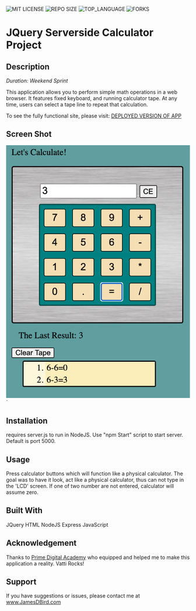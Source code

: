 ![MIT LICENSE](https://img.shields.io/github/license/jbird55044/jquery-salary-calculator.svg?style=flat-square)
![REPO SIZE](https://img.shields.io/github/repo-size/jbird55044/jquery-salary-calculator.svg?style=flat-square)
![TOP_LANGUAGE](https://img.shields.io/github/languages/top/jbird55044/jquery-salary-calculator.svg?style=flat-square)
![FORKS](https://img.shields.io/github/forks/jbird55044/jquery-salary-calculator.svg?style=social)

# JQuery Serverside Calculator Project

## Description

_Duration: Weekend Sprint_

This application allows you to perform simple math operations in a web browser.  It features fixed keyboard, and running calculator tape.  At any time, users can select a tape line to repeat that calculation.

To see the fully functional site, please visit: [DEPLOYED VERSION OF APP](https://www.JamesDBird.me)

## Screen Shot

![SCREEN_SHOT](images/screen_image.png)`



## Installation

requires server.js to run in NodeJS.  Use "npm Start" script to start server.  Default is port 5000.   

## Usage
Press calculator buttons which will function like a physical calculator.  The goal was to have it look, act like a physical calculator, thus can not type in the 'LCD' screen.  If one of two number are not entered, calculator will assume zero.


## Built With

JQuery
HTML
NodeJS
Express
JavaScript


## Acknowledgement
Thanks to [Prime Digital Academy](www.primeacademy.io) who equipped and helped me to make this application a reality.  Vatti Rocks!

## Support
If you have suggestions or issues, please contact me at www.JamesDBird.com